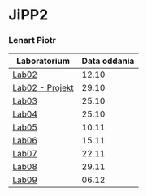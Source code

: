 # JiPP2
### Lenart Piotr

| Laboratorium | Data oddania |
| --- | --- |
| [Lab02](https://github.com/LenartPiotr/JiPP2/tree/Lab02) | 12.10 |
| [Lab02 - Projekt](https://github.com/LenartPiotr/JiPP2/tree/Lab02-Projekt) | 29.10 |
| [Lab03](https://github.com/LenartPiotr/JiPP2/tree/Lab03-wisielec) | 25.10 |
| [Lab04](https://github.com/LenartPiotr/JiPP2/tree/Lab04) | 25.10 |
| [Lab05](https://github.com/LenartPiotr/JiPP2/tree/Lab05) | 10.11 |
| [Lab06](https://github.com/LenartPiotr/JiPP2/tree/Lab06) | 15.11 |
| [Lab07](https://github.com/LenartPiotr/JiPP2/tree/Lab07) | 22.11 |
| [Lab08](https://github.com/LenartPiotr/JiPP2/tree/Lab08) | 29.11 |
| [Lab09](https://github.com/LenartPiotr/JiPP2/tree/Lab09) | 06.12 |

